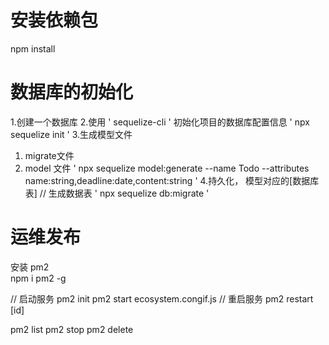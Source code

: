 # 安装依赖包
npm install
# 数据库的初始化
1.创建一个数据库
2.使用 ' sequelize-cli ' 初始化项目的数据库配置信息
  ' npx sequelize init '
3.生成模型文件
  1. migrate文件
  2. model 文件
   ' npx sequelize model:generate --name Todo --attributes name:string,deadline:date,content:string '
4.持久化， 模型对应的[数据库表]
  // 生成数据表
  ' npx sequelize db:migrate ' 

# 运维发布
安装 pm2    
npm i pm2 -g

// 启动服务
pm2 init
pm2 start ecosystem.congif.js
// 重启服务 
pm2 restart [id]

pm2 list 
pm2 stop
pm2 delete




